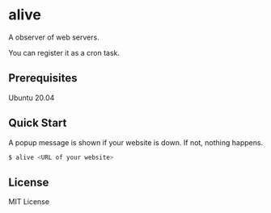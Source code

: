 # alive
A observer of web servers.

You can register it as a cron task.

## Prerequisites
Ubuntu 20.04

## Quick Start
A popup message is shown if your website is down. If not, nothing happens.
```bash
$ alive <URL of your website>
```
## License
MIT License
